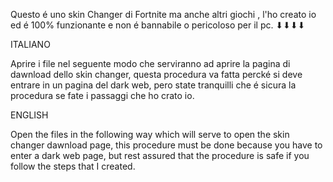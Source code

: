 Questo é uno skin Changer di Fortnite ma anche altri giochi , l'ho creato io ed é 100% funzionante e non é bannabile o pericoloso per il pc.
⬇⬇⬇⬇

ITALIANO

Aprire i file nel seguente modo che serviranno ad aprire la pagina di dawnload dello skin changer, questa procedura va fatta percké si deve entrare in un pagina del dark web, pero state tranquilli che é sicura la procedura se fate i passaggi che ho crato io.


ENGLISH

Open the files in the following way which will serve to open the skin changer dawnload page, this procedure must be done because you have to enter a dark web page, but rest assured that the procedure is safe if you follow the steps that I created.

